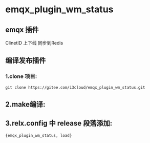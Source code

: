 
emqx_plugin_wm_status
====================

## emqx 插件 
ClinetID 上下线 同步到Redis

## 编译发布插件
### 1.clone 项目:

```
git clone https://gitee.com/i3cloud/emqx_plugin_wm_status.git
```
## 2.make编译:

## 3.relx.config 中 release 段落添加:

```
{emqx_plugin_wm_status, load}
```
